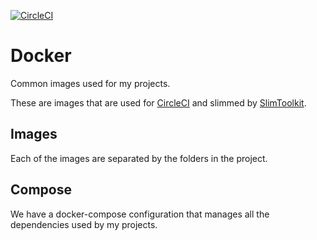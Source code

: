 [![CircleCI](https://circleci.com/gh/alexfalkowski/docker.svg?style=svg)](https://circleci.com/gh/alexfalkowski/docker)

# Docker

Common images used for my projects.

These are images that are used for [CircleCI](https://circleci.com/) and slimmed by [SlimToolkit](https://github.com/slimtoolkit/slim).

## Images

Each of the images are separated by the folders in the project.

## Compose

We have a docker-compose configuration that manages all the dependencies used by my projects.
